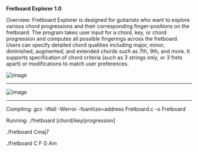 **Fretboard Explorer 1.0**

Overview:
Fretboard Explorer is designed for guitarists who want to explore various chord progressions and their corresponding finger-positions on the fretboard. The program takes user input for a chord, key, or chord progression and computes all possible fingerings across the fretboard. Users can specify detailed chord qualities including major, minor, diminished, augmented, and extended chords such as 7th, 9th, and more. It supports specification of chord criteria (such as 3 strings only, or 3 frets apart) or modifications to match user preferences. 

![image](https://github.com/user-attachments/assets/e79599b6-c0b5-4e35-ae1c-7b99ccd2deef)

________________________________________________________________________________________________________________

![image](https://github.com/user-attachments/assets/a2ae3ec6-5d85-46fc-8c49-8c5c42036b99)

________________________________________________________________________________________________________________

Compiling:
gcc -Wall -Werror -fsanitize=address Fretboard.c -o Fretboard

Running: 
./fretboard [chord/key/progression]

./fretboard Cmaj7

./fretboard C F G Am


